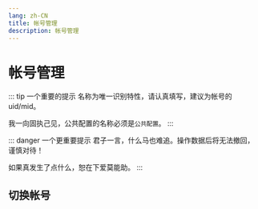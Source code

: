 ```yaml
---
lang: zh-CN
title: 帐号管理
description: 帐号管理
---
```


# 帐号管理

::: tip 一个重要的提示
名称为唯一识别特性，请认真填写，建议为帐号的 uid/mid。

我一向固执己见，公共配置的名称必须是`公共配置`。
:::

::: danger 一个更重要提示
君子一言，什么马也难追。操作数据后将无法撤回，谨慎对待！

如果真发生了点什么，恕在下爱莫能助。
:::

<UserTable></UserTable>

## 切换帐号

<ChangeUser></ChangeUser>

<script setup lang="ts">
import UserTable from './UserTable.vue'
import ChangeUser from './ChangeUser.vue'
</script>
